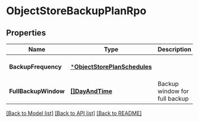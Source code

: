 # ObjectStoreBackupPlanRpo

## Properties
Name | Type | Description | Notes
------------ | ------------- | ------------- | -------------
**BackupFrequency** | [***ObjectStorePlanSchedules**](ObjectStorePlanSchedules.md) |  | [optional] [default to null]
**FullBackupWindow** | [**[]DayAndTime**](DayAndTime.md) | Backup window for full backup | [optional] [default to null]

[[Back to Model list]](../README.md#documentation-for-models) [[Back to API list]](../README.md#documentation-for-api-endpoints) [[Back to README]](../README.md)

